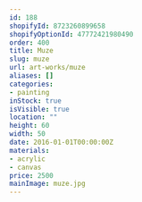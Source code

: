 ```yaml
---
id: 188
shopifyId: 8723260899658
shopifyOptionId: 47772421980490
order: 400
title: Muze
slug: muze
url: art-works/muze
aliases: []
categories:
- painting
inStock: true
isVisible: true
location: ""
height: 60
width: 50
date: 2016-01-01T00:00:00Z
materials:
- acrylic
- canvas
price: 2500
mainImage: muze.jpg
---
```

